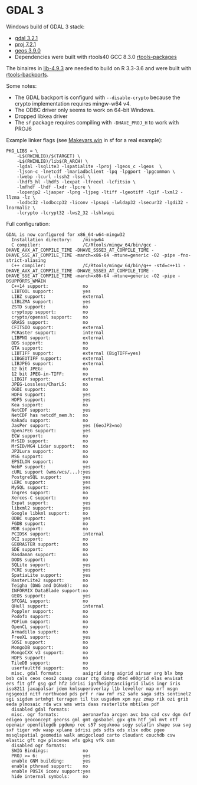# GDAL 3

Windows build of GDAL 3 stack:
 - [gdal 3.2.1](https://github.com/r-windows/rtools-packages/tree/master/mingw-w64-gdal)
 - [proj 7.2.1](https://github.com/r-windows/rtools-packages/tree/master/mingw-w64-proj)
 - [geos 3.9.0](https://github.com/r-windows/rtools-packages/tree/master/mingw-w64-geos)
 - Dependencies were built with rtools40 GCC 8.3.0 [rtools-packages](https://github.com/r-windows/rtools-packages)

The binaires in [lib-4.9.3](lib-4.9.3) are needed to build on R 3.3-3.6 and were built with [rtools-backports](https://github.com/r-windows/rtools-backports).

Some notes:
 - The GDAL backport is configurd with `--disable-crypto` because the crypto implementation requires mingw-w64 v4.
 - The ODBC driver only seems to work on 64-bit Windows.
 - Dropped libkea driver
 - The `sf` package requires compiling with `-DHAVE_PROJ_H` to work with PROJ6

Example linker flags (see [Makevars.win](https://github.com/r-spatial/sf/blob/master/src/Makevars.win) in sf for a real example):

```make
PKG_LIBS = \
	-L$(RWINLIB)/$(TARGET) \
	-L$(RWINLIB)/lib$(R_ARCH) \
	-lgdal -lsqlite3 -lspatialite -lproj -lgeos_c -lgeos  \
	-ljson-c -lnetcdf -lmariadbclient -lpq -lpgport -lpgcommon \
	-lwebp -lcurl -lssh2 -lssl \
	-lhdf5_hl -lhdf5 -lexpat -lfreexl -lcfitsio \
	-lmfhdf -lhdf -lxdr -lpcre \
	-lopenjp2 -ljasper -lpng -ljpeg -ltiff -lgeotiff -lgif -lxml2 -llzma -lz \
	-lodbc32 -lodbccp32 -liconv -lpsapi -lwldap32 -lsecur32 -lgdi32 -lnormaliz \
	-lcrypto -lcrypt32 -lws2_32 -lshlwapi
```

Full configuration:

```
GDAL is now configured for x86_64-w64-mingw32
  Installation directory:    /mingw64
  C compiler:                /C/Rtools/mingw_64/bin/gcc -DHAVE_AVX_AT_COMPILE_TIME -DHAVE_SSSE3_AT_COMPILE_TIME -DHAVE_SSE_AT_COMPILE_TIME -march=x86-64 -mtune=generic -O2 -pipe -fno-strict-aliasing
  C++ compiler:              /C/Rtools/mingw_64/bin/g++ -std=c++11 -DHAVE_AVX_AT_COMPILE_TIME -DHAVE_SSSE3_AT_COMPILE_TIME -DHAVE_SSE_AT_COMPILE_TIME -march=x86-64 -mtune=generic -O2 -pipe -DSUPPORTS_WMAIN
  C++14 support:             no
  LIBTOOL support:           yes
  LIBZ support:              external
  LIBLZMA support:           yes
  ZSTD support:              no
  cryptopp support:          no
  crypto/openssl support:    no
  GRASS support:             no
  CFITSIO support:           external
  PCRaster support:          internal
  LIBPNG support:            external
  DDS support:               no
  GTA support:               no
  LIBTIFF support:           external (BigTIFF=yes)
  LIBGEOTIFF support:        external
  LIBJPEG support:           external
  12 bit JPEG:               no
  12 bit JPEG-in-TIFF:       no
  LIBGIF support:            external
  JPEG-Lossless/CharLS:      no
  OGDI support:              no
  HDF4 support:              yes
  HDF5 support:              yes
  Kea support:               no
  NetCDF support:            yes
  NetCDF has netcdf_mem.h:   no
  Kakadu support:            no
  JasPer support:            yes (GeoJP2=no)
  OpenJPEG support:          yes
  ECW support:               no
  MrSID support:             no
  MrSID/MG4 Lidar support:   no
  JP2Lura support:           no
  MSG support:               no
  EPSILON support:           no
  WebP support:              yes
  cURL support (wms/wcs/...):yes
  PostgreSQL support:        yes
  LERC support:              yes
  MySQL support:             yes
  Ingres support:            no
  Xerces-C support:          no
  Expat support:             yes
  libxml2 support:           yes
  Google libkml support:     no
  ODBC support:              yes
  FGDB support:              no
  MDB support:               no
  PCIDSK support:            internal
  OCI support:               no
  GEORASTER support:         no
  SDE support:               no
  Rasdaman support:          no
  DODS support:              no
  SQLite support:            yes
  PCRE support:              yes
  SpatiaLite support:        yes
  RasterLite2 support:       no
  Teigha (DWG and DGNv8):    no
  INFORMIX DataBlade support:no
  GEOS support:              yes
  SFCGAL support:            no
  QHull support:             internal
  Poppler support:           no
  Podofo support:            no
  PDFium support:            no
  OpenCL support:            no
  Armadillo support:         no
  FreeXL support:            yes
  SOSI support:              no
  MongoDB support:           no
  MongoCXX v3 support:       no
  HDFS support:              no
  TileDB support:            no
  userfaultfd support:       no
  misc. gdal formats:        aaigrid adrg aigrid airsar arg blx bmp bsb cals ceos ceos2 coasp cosar ctg dimap dted e00grid elas envisat ers fit gff gsg gxf hf2 idrisi ignfheightasciigrid ilwis ingr iris iso8211 jaxapalsar jdem kmlsuperoverlay l1b leveller map mrf msgn ngsgeoid nitf northwood pds prf r raw rmf rs2 safe saga sdts sentinel2 sgi sigdem srtmhgt terragen til tsx usgsdem xpm xyz zmap rik ozi grib eeda plmosaic rda wcs wms wmts daas rasterlite mbtiles pdf
  disabled gdal formats:    
  misc. ogr formats:         aeronavfaa arcgen avc bna cad csv dgn dxf edigeo geoconcept georss gml gmt gpsbabel gpx gtm htf jml mvt ntf openair openfilegdb pgdump rec s57 segukooa segy selafin shape sua svg sxf tiger vdv wasp xplane idrisi pds sdts ods xlsx odbc pgeo mssqlspatial geomedia walk amigocloud carto cloudant couchdb csw elastic gft ngw plscenes wfs gpkg vfk osm
  disabled ogr formats:     
  SWIG Bindings:             no
  PROJ >= 6:                 yes
  enable GNM building:       yes
  enable pthread support:    no
  enable POSIX iconv support:yes
  hide internal symbols:     no
```
